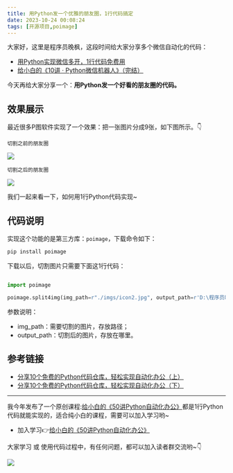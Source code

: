 ```yaml
---
title: 用Python发一个优雅的朋友圈，1行代码搞定
date: 2023-10-24 00:08:24
tags: [开源项目,poimage]
---
```


大家好，这里是程序员晚枫，这段时间给大家分享多个微信自动化的代码：

- [用Python实现微信多开，1行代码免费用](https://mp.weixin.qq.com/s/qlubpfAytr_coV8GilG9RA)
- [给小白的《10讲 · Python微信机器人》（完结）](https://www.python-office.com/course-002/10-PyOfficeRobot/10-PyOfficeRobot.html)


今天再给大家分享一个：**用Python发一个好看的朋友圈的代码。**


## 效果展示

最近很多P图软件实现了一个效果：把一张图片分成9张，如下图所示。👇


``切割之前的朋友圈``

![](https://article-1300615378.cos.ap-nanjing.myqcloud.com/poimage/split4img/origin.png)



``切割之后的朋友圈``

![](https://article-1300615378.cos.ap-nanjing.myqcloud.com/poimage/split4img/cut.png)

我们一起来看一下，如何用1行Python代码实现~


## 代码说明

实现这个功能的是第三方库：``poimage``，下载命令如下：

```python
pip install poimage
```

下载以后，切割图片只需要下面这1行代码：

```python

import poimage

poimage.split4img(img_path=r"./imgs/icon2.jpg", output_path=r'D:\程序员晚枫的文件夹\output')
```

参数说明：
- img_path：需要切割的图片，存放路径；
- output_path：切割后的图片，存放在哪里。

## 参考链接

- [分享10个免费的Python代码仓库，轻松实现自动化办公（上）](https://mp.weixin.qq.com/s/3eKDWOiJv5CCiMliCDtAWA)
- [分享10个免费的Python代码仓库，轻松实现自动化办公（下）](https://mp.weixin.qq.com/s/bkB9LavphP4jqPLvGSAnFA)

----


我今年发布了一个原创课程:[给小白的《50讲Python自动化办公》](https://www.python-office.com/course/50-python-office.html)都是1行Python代码就能实现的，适合纯小白的课程，需要可以加入学习哟~

- 加入学习👉[给小白的《50讲Python自动化办公》](https://www.python-office.com/course/50-python-office.html)

大家学习 或 使用代码过程中，有任何问题，都可以加入读者群交流哟~👇


![](https://cos.python-office.com/group/0816.jpg)